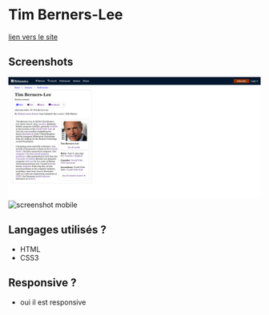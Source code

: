 # Tim Berners-Lee

[lien vers le site](https://justindr96.github.io/tim-berners-lee/)

## Screenshots

![screenshot desktop](./images/Tim-Berners-Lee-desktop.png)
![screenshot mobile](/tim-berners-lee/images/Tim-Berners-Lee-mobile.png)

## Langages utilisés ?

- HTML
- CSS3

## Responsive ?

- oui il est responsive
